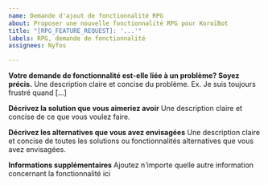 ```yaml
---
name: Demande d'ajout de fonctionnalité RPG
about: Proposer une nouvelle fonctionnalité RPG pour KoroïBot
title: "[RPG_FEATURE_REQUEST]: '...'"
labels: RPG, demande de fonctionnalité
assignees: Nyfos

---
```


**Votre demande de fonctionnalité est-elle liée à un problème? Soyez précis.**
Une description claire et concise du problème. Ex. Je suis toujours frustré quand [...]

**Décrivez la solution que vous aimeriez avoir**
Une description claire et concise de ce que vous voulez faire.

**Décrivez les alternatives que vous avez envisagées**
Une description claire et concise de toutes les solutions ou fonctionnalités alternatives que vous avez envisagées.

**Informations supplémentaires**
Ajoutez n'importe quelle autre information concernant la fonctionnalité ici
